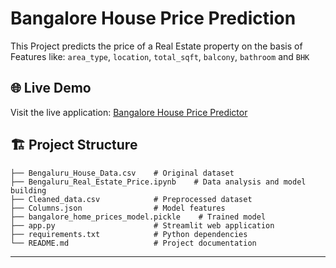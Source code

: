 # Bangalore House Price Prediction
This Project predicts the price of a Real Estate property on the basis of Features like: `area_type`, `location`, `total_sqft`, `balcony`, `bathroom` and `BHK`

## 🌐 Live Demo
Visit the live application: [Bangalore House Price Predictor](https://anujsaha0111-house-price-predictor.streamlit.app/)

## 🏗 Project Structure
```plaintext
├── Bengaluru_House_Data.csv    # Original dataset
├── Bengaluru_Real_Estate_Price.ipynb    # Data analysis and model building
├── Cleaned_data.csv            # Preprocessed dataset
├── Columns.json                # Model features
├── bangalore_home_prices_model.pickle    # Trained model
├── app.py                      # Streamlit web application
├── requirements.txt            # Python dependencies
└── README.md                   # Project documentation
```

<hr>
